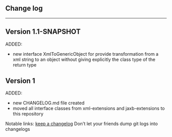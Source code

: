 ## Change log
----------------------

Version 1.1-SNAPSHOT
-------------

ADDED:

- new interface XmlToGenericObject for provide transformation from a xml string to an object without giving explicitly the class type of the return type


Version 1
-------------

ADDED:

- new CHANGELOG.md file created
- moved all interface classes from xml-extensions and jaxb-extensions to this repository

Notable links:
[keep a changelog](http://keepachangelog.com/en/1.0.0/) Don’t let your friends dump git logs into
changelogs

